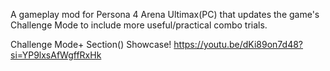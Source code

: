 A gameplay mod for Persona 4 Arena Ultimax(PC) that updates the game's Challenge Mode to include more useful/practical combo trials.

Challenge Mode+ Section() Showcase!
https://youtu.be/dKi89on7d48?si=YP9lxsAfWgffRxHk
